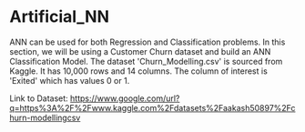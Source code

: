# Artificial_NN
ANN can be used for both Regression and Classification problems. In this section, we will be using a Customer Churn dataset and build an ANN Classification Model.  The dataset 'Churn_Modelling.csv' is sourced from Kaggle. It has 10,000 rows and 14 columns. The column of interest is 'Exited' which has values 0 or 1.

Link to Dataset: https://www.google.com/url?q=https%3A%2F%2Fwww.kaggle.com%2Fdatasets%2Faakash50897%2Fchurn-modellingcsv 

